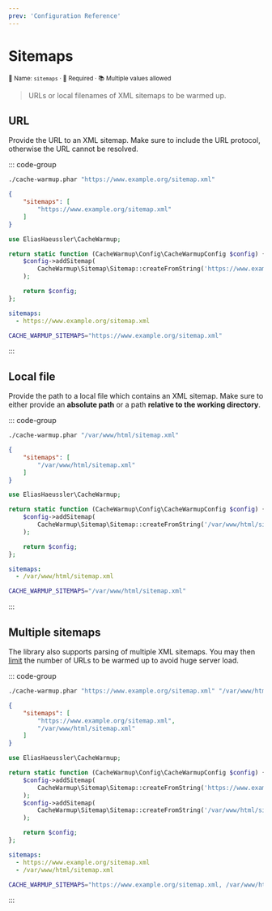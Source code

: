 ```yaml
---
prev: 'Configuration Reference'
---
```


# Sitemaps <Badge type="tip" text="0.1.0+" />

<small>📝&nbsp;Name: `sitemaps` &middot; 🚨&nbsp;Required &middot; 📚&nbsp;Multiple&nbsp;values&nbsp;allowed</small>

> URLs or local filenames of XML sitemaps to be warmed up.

## URL

Provide the URL to an XML sitemap. Make sure to include the URL
protocol, otherwise the URL cannot be resolved.

::: code-group

```bash [CLI]
./cache-warmup.phar "https://www.example.org/sitemap.xml"
```

```json [JSON]
{
    "sitemaps": [
        "https://www.example.org/sitemap.xml"
    ]
}
```

```php [PHP]
use EliasHaeussler\CacheWarmup;

return static function (CacheWarmup\Config\CacheWarmupConfig $config) {
    $config->addSitemap(
        CacheWarmup\Sitemap\Sitemap::createFromString('https://www.example.org/sitemap.xml'),
    );

    return $config;
};
```

```yaml [YAML]
sitemaps:
  - https://www.example.org/sitemap.xml
```

```bash [.env]
CACHE_WARMUP_SITEMAPS="https://www.example.org/sitemap.xml"
```

:::

## Local file

Provide the path to a local file which contains an XML sitemap. Make sure
to either provide an **absolute path** or a path **relative to the working
directory**.

::: code-group

```bash [CLI]
./cache-warmup.phar "/var/www/html/sitemap.xml"
```

```json [JSON]
{
    "sitemaps": [
        "/var/www/html/sitemap.xml"
    ]
}
```

```php [PHP]
use EliasHaeussler\CacheWarmup;

return static function (CacheWarmup\Config\CacheWarmupConfig $config) {
    $config->addSitemap(
        CacheWarmup\Sitemap\Sitemap::createFromString('/var/www/html/sitemap.xml'),
    );

    return $config;
};
```

```yaml [YAML]
sitemaps:
  - /var/www/html/sitemap.xml
```

```bash [.env]
CACHE_WARMUP_SITEMAPS="/var/www/html/sitemap.xml"
```

:::

## Multiple sitemaps

The library also supports parsing of multiple XML sitemaps. You may
then [limit](limit.md) the number of URLs to be warmed up to avoid
huge server load.

::: code-group

```bash [CLI]
./cache-warmup.phar "https://www.example.org/sitemap.xml" "/var/www/html/sitemap.xml"
```

```json [JSON]
{
    "sitemaps": [
        "https://www.example.org/sitemap.xml",
        "/var/www/html/sitemap.xml"
    ]
}
```

```php [PHP]
use EliasHaeussler\CacheWarmup;

return static function (CacheWarmup\Config\CacheWarmupConfig $config) {
    $config->addSitemap(
        CacheWarmup\Sitemap\Sitemap::createFromString('https://www.example.org/sitemap.xml'),
    );
    $config->addSitemap(
        CacheWarmup\Sitemap\Sitemap::createFromString('/var/www/html/sitemap.xml'),
    );

    return $config;
};
```

```yaml [YAML]
sitemaps:
  - https://www.example.org/sitemap.xml
  - /var/www/html/sitemap.xml
```

```bash [.env]
CACHE_WARMUP_SITEMAPS="https://www.example.org/sitemap.xml, /var/www/html/sitemap.xml"
```

:::
